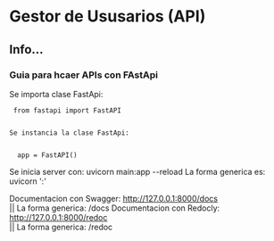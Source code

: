 <h1>Gestor de Ususarios (API)</h1>
<h2>Info...</h2>


<h3>Guia para hcaer APIs con FAstApi</h3>
<p>Se importa clase FastApi:</p>
<code> from fastapi import FastAPI
  <p>Se instancia la clase FastApi:</p>
  app = FastAPI()</code>
  
<p>
Se inicia server con: uvicorn main:app --reload
La forma generica es: uvicorn '<nombreDelArchivoPython>:<nombreDeLaInstanciaFastApi>' 

Documentacion con Swagger: http://127.0.0.1:8000/docs  <br>  ||  La forma generica: <url>/docs
Documentacion con Redocly: http://127.0.0.1:8000/redoc  <br> ||  La forma generica: <url>/redoc
</p>
